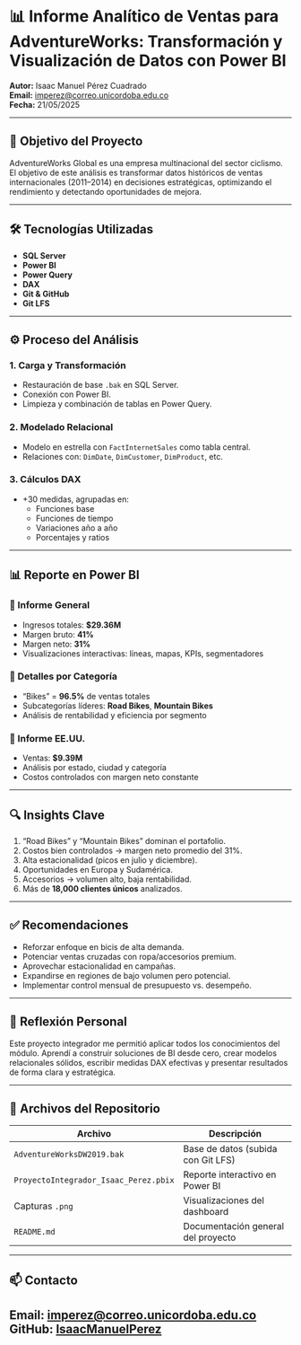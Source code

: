 # 📊 Informe Analítico de Ventas para AdventureWorks: Transformación y Visualización de Datos con Power BI

**Autor:** Isaac Manuel Pérez Cuadrado  
**Email:** imperez@correo.unicordoba.edu.co  
**Fecha:** 21/05/2025  

---

## 🎯 Objetivo del Proyecto

AdventureWorks Global es una empresa multinacional del sector ciclismo. El objetivo de este análisis es transformar datos históricos de ventas internacionales (2011–2014) en decisiones estratégicas, optimizando el rendimiento y detectando oportunidades de mejora.

---

## 🛠 Tecnologías Utilizadas

- **SQL Server**
- **Power BI**
- **Power Query**
- **DAX**
- **Git & GitHub**
- **Git LFS**

---

## ⚙️ Proceso del Análisis

### 1. Carga y Transformación
- Restauración de base `.bak` en SQL Server.
- Conexión con Power BI.
- Limpieza y combinación de tablas en Power Query.

### 2. Modelado Relacional
- Modelo en estrella con `FactInternetSales` como tabla central.
- Relaciones con: `DimDate`, `DimCustomer`, `DimProduct`, etc.

### 3. Cálculos DAX
- +30 medidas, agrupadas en:
  - Funciones base
  - Funciones de tiempo
  - Variaciones año a año
  - Porcentajes y ratios

---

## 📊 Reporte en Power BI

### 🔹 Informe General
- Ingresos totales: **$29.36M**
- Margen bruto: **41%**
- Margen neto: **31%**
- Visualizaciones interactivas: líneas, mapas, KPIs, segmentadores

### 🔹 Detalles por Categoría
- “Bikes” = **96.5%** de ventas totales
- Subcategorías líderes: **Road Bikes**, **Mountain Bikes**
- Análisis de rentabilidad y eficiencia por segmento

### 🔹 Informe EE.UU.
- Ventas: **$9.39M**
- Análisis por estado, ciudad y categoría
- Costos controlados con margen neto constante

---

## 🔍 Insights Clave

1. “Road Bikes” y “Mountain Bikes” dominan el portafolio.
2. Costos bien controlados → margen neto promedio del 31%.
3. Alta estacionalidad (picos en julio y diciembre).
4. Oportunidades en Europa y Sudamérica.
5. Accesorios → volumen alto, baja rentabilidad.
6. Más de **18,000 clientes únicos** analizados.

---

## ✅ Recomendaciones

- Reforzar enfoque en bicis de alta demanda.
- Potenciar ventas cruzadas con ropa/accesorios premium.
- Aprovechar estacionalidad en campañas.
- Expandirse en regiones de bajo volumen pero potencial.
- Implementar control mensual de presupuesto vs. desempeño.

---

## 🤔 Reflexión Personal

Este proyecto integrador me permitió aplicar todos los conocimientos del módulo. Aprendí a construir soluciones de BI desde cero, crear modelos relacionales sólidos, escribir medidas DAX efectivas y presentar resultados de forma clara y estratégica.

---

## 📁 Archivos del Repositorio

| Archivo                               | Descripción                            |
|--------------------------------------|----------------------------------------|
| `AdventureWorksDW2019.bak`           | Base de datos (subida con Git LFS)     |
| `ProyectoIntegrador_Isaac_Perez.pbix`| Reporte interactivo en Power BI        |
| Capturas `.png`                      | Visualizaciones del dashboard          |
| `README.md`                          | Documentación general del proyecto     |

---

## 📫 Contacto

**Email:** imperez@correo.unicordoba.edu.co  
**GitHub:** [IsaacManuelPerez](https://github.com/IsaacManuelPerez)
---
